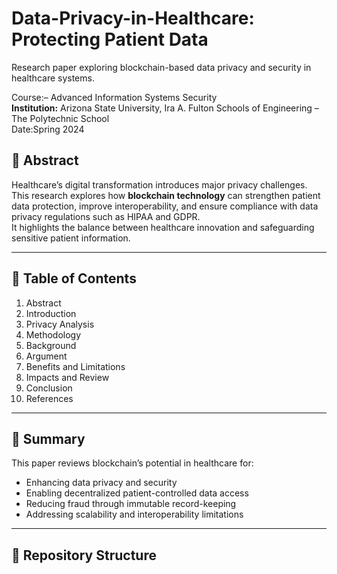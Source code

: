 # Data-Privacy-in-Healthcare: Protecting Patient Data
Research paper exploring blockchain-based data privacy and security in healthcare systems.

Course:– Advanced Information Systems Security  
**Institution:** Arizona State University, Ira A. Fulton Schools of Engineering – The Polytechnic School    
Date:Spring 2024  


## 🧠 Abstract
Healthcare’s digital transformation introduces major privacy challenges.  
This research explores how **blockchain technology** can strengthen patient data protection, improve interoperability, and ensure compliance with data privacy regulations such as HIPAA and GDPR.  
It highlights the balance between healthcare innovation and safeguarding sensitive patient information.

---

## 📑 Table of Contents
1. Abstract  
2. Introduction  
3. Privacy Analysis  
4. Methodology  
5. Background  
6. Argument  
7. Benefits and Limitations  
8. Impacts and Review  
9. Conclusion  
10. References  

---

## 🧩 Summary
This paper reviews blockchain’s potential in healthcare for:
- Enhancing data privacy and security  
- Enabling decentralized patient-controlled data access  
- Reducing fraud through immutable record-keeping  
- Addressing scalability and interoperability limitations  

---

## 📂 Repository Structure
